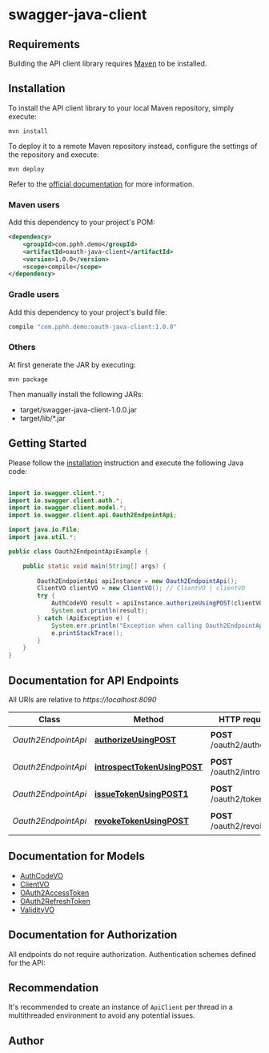 # swagger-java-client

## Requirements

Building the API client library requires [Maven](https://maven.apache.org/) to be installed.

## Installation

To install the API client library to your local Maven repository, simply execute:

```shell
mvn install
```

To deploy it to a remote Maven repository instead, configure the settings of the repository and execute:

```shell
mvn deploy
```

Refer to the [official documentation](https://maven.apache.org/plugins/maven-deploy-plugin/usage.html) for more information.

### Maven users

Add this dependency to your project's POM:

```xml
<dependency>
    <groupId>com.pphh.demo</groupId>
    <artifactId>oauth-java-client</artifactId>
    <version>1.0.0</version>
    <scope>compile</scope>
</dependency>
```

### Gradle users

Add this dependency to your project's build file:

```groovy
compile "com.pphh.demo:oauth-java-client:1.0.0"
```

### Others

At first generate the JAR by executing:

    mvn package

Then manually install the following JARs:

* target/swagger-java-client-1.0.0.jar
* target/lib/*.jar

## Getting Started

Please follow the [installation](#installation) instruction and execute the following Java code:

```java

import io.swagger.client.*;
import io.swagger.client.auth.*;
import io.swagger.client.model.*;
import io.swagger.client.api.Oauth2EndpointApi;

import java.io.File;
import java.util.*;

public class Oauth2EndpointApiExample {

    public static void main(String[] args) {
        
        Oauth2EndpointApi apiInstance = new Oauth2EndpointApi();
        ClientVO clientVO = new ClientVO(); // ClientVO | clientVO
        try {
            AuthCodeVO result = apiInstance.authorizeUsingPOST(clientVO);
            System.out.println(result);
        } catch (ApiException e) {
            System.err.println("Exception when calling Oauth2EndpointApi#authorizeUsingPOST");
            e.printStackTrace();
        }
    }
}

```

## Documentation for API Endpoints

All URIs are relative to *https://localhost:8090*

Class | Method | HTTP request | Description
------------ | ------------- | ------------- | -------------
*Oauth2EndpointApi* | [**authorizeUsingPOST**](docs/Oauth2EndpointApi.md#authorizeUsingPOST) | **POST** /oauth2/authorize | OAuth2授权点
*Oauth2EndpointApi* | [**introspectTokenUsingPOST**](docs/Oauth2EndpointApi.md#introspectTokenUsingPOST) | **POST** /oauth2/introspect | OAuth2令牌检查点
*Oauth2EndpointApi* | [**issueTokenUsingPOST1**](docs/Oauth2EndpointApi.md#issueTokenUsingPOST1) | **POST** /oauth2/token | OAuth2令牌颁发点
*Oauth2EndpointApi* | [**revokeTokenUsingPOST**](docs/Oauth2EndpointApi.md#revokeTokenUsingPOST) | **POST** /oauth2/revoke | OAuth2令牌吊销点


## Documentation for Models

 - [AuthCodeVO](docs/AuthCodeVO.md)
 - [ClientVO](docs/ClientVO.md)
 - [OAuth2AccessToken](docs/OAuth2AccessToken.md)
 - [OAuth2RefreshToken](docs/OAuth2RefreshToken.md)
 - [ValidityVO](docs/ValidityVO.md)


## Documentation for Authorization

All endpoints do not require authorization.
Authentication schemes defined for the API:

## Recommendation

It's recommended to create an instance of `ApiClient` per thread in a multithreaded environment to avoid any potential issues.

## Author



